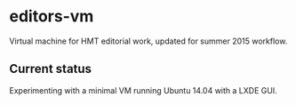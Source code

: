 # editors-vm

Virtual machine for HMT editorial work, updated for summer 2015 workflow.

## Current status ##

Experimenting with a minimal VM running Ubuntu 14.04 with a LXDE GUI.

